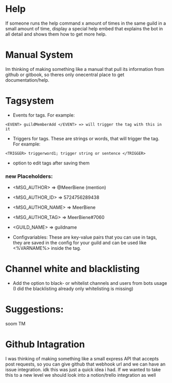 # Help

If someone runs the help command x amount of times in the same guild in a small amount of time, display a special help embed that explains the bot in all detail and shows them how to get more help.

# Manual System

Im thinking of making something like a manual that pull its information from github or gitbook, so theres only onecentral place to get documentation/help.

# Tagsystem

- Events for tags. For example:
~~~
<EVENT> guildMemberAdd </EVENT> => will trigger the tag with this in it
~~~

- Triggers for tags. These are strings or words, that will trigger the tag. For example: 
~~~
<TRIGGER> triggerword1; trigger string or sentence </TRIGGER>
~~~

- option to edit tags after saving them




### new Placeholders:
- <MSG_AUTHOR> => @MeerBiene (mention)
- <MSG_AUTHOR_ID> => 5724756289438
- <MSG_AUTHOR_NAME> => MeerBiene
- <MSG_AUTHOR_TAG> => MeerBiene#7060

- <GUILD_NAME> => guildname

- Configvariables: These are key-value pairs that you can use in tags, they are saved in the config for your guild and can be used like <%VARNAME%> inside the tag.

# Channel white and blacklisting

- Add the option to black- or whitelist channels and users from bots usage (I did the blacklisting already only whitelisting is missing)

# Suggestions:

soom TM

# Github Intagration

I was thinking of making something like a small express API that accepts post requests, so you can give github that webhook url and we can have an issue integration. idk this was just a quick idea i had. If we wanted to take this to a new level we should look into a notion/trello integration as well 